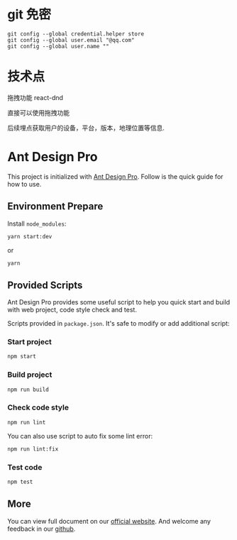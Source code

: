 # git 免密

```
git config --global credential.helper store
git config --global user.email "@qq.com"
git config --global user.name ""
```

# 技术点

拖拽功能 react-dnd

直接可以使用拖拽功能

后续埋点获取用户的设备，平台，版本，地理位置等信息.

# Ant Design Pro

This project is initialized with [Ant Design Pro](https://pro.ant.design). Follow is the quick guide for how to use.

## Environment Prepare

Install `node_modules`:

```bash
yarn start:dev
```

or

```bash
yarn
```

## Provided Scripts

Ant Design Pro provides some useful script to help you quick start and build with web project, code style check and test.

Scripts provided in `package.json`. It's safe to modify or add additional script:

### Start project

```bash
npm start
```

### Build project

```bash
npm run build
```

### Check code style

```bash
npm run lint
```

You can also use script to auto fix some lint error:

```bash
npm run lint:fix
```

### Test code

```bash
npm test
```

## More

You can view full document on our [official website](https://pro.ant.design). And welcome any feedback in our [github](https://github.com/ant-design/ant-design-pro).
